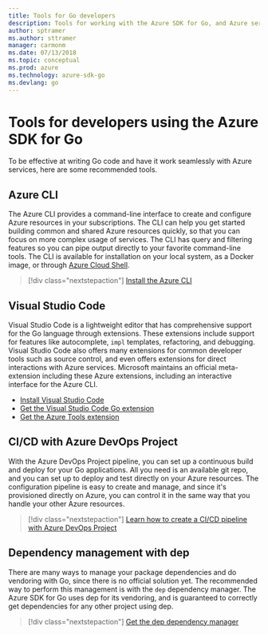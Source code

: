 ```yaml
---
title: Tools for Go developers 
description: Tools for working with the Azure SDK for Go, and Azure services
author: sptramer
ms.author: sttramer
manager: carmonm
ms.date: 07/13/2018
ms.topic: conceptual
ms.prod: azure
ms.technology: azure-sdk-go
ms.devlang: go
---
```


# Tools for developers using the Azure SDK for Go

To be effective at writing Go code and have it work seamlessly with Azure services, here are some recommended tools.

## Azure CLI

The Azure CLI provides a command-line interface to create and configure Azure resources in your subscriptions. The CLI can help you get started building common and shared Azure resources quickly, so that you can focus on more complex usage of services. The CLI has query and filtering features so you can pipe output directly to your favorite command-line tools. The CLI is available for installation on your local system, as a Docker image, or through [Azure Cloud Shell](https://docs.microsoft.com/azure/cloud-shell/overview).

> [!div class="nextstepaction"]
> [Install the Azure CLI](/cli/azure/install-azure-cli)

## Visual Studio Code

Visual Studio Code is a lightweight editor that has comprehensive support for the Go language through extensions. These extensions 
include support for features like autocomplete, `impl` templates, refactoring, and debugging. Visual Studio Code also offers many 
extensions for common developer tools such as source control, and even offers extensions for direct interactions with Azure services. 
Microsoft maintains an official meta-extension including these Azure extensions, including an interactive interface for the Azure CLI.

* [Install Visual Studio Code](https://code.visualstudio.com/Download)
* [Get the Visual Studio Code Go extension](https://code.visualstudio.com/docs/languages/go)
* [Get the Azure Tools extension](https://marketplace.visualstudio.com/items?itemName=ms-vscode.vscode-azureextensionpack)

## CI/CD with Azure DevOps Project

With the Azure DevOps Project pipeline, you can set up a continuous build and deploy for your Go applications. All you need is an available git
repo, and you can set up to deploy and test directly on your Azure resources. The configuration pipeline is easy to create and manage,
and since it's provisioned directly on Azure, you can control it in the same way that you handle your other Azure resources.

> [!div class="nextstepaction"]
> [Learn how to create a CI/CD pipeline with Azure DevOps Project](/devops-project/azure-devops-project-go)

## Dependency management with dep

There are many ways to manage your package dependencies and do vendoring with Go, since there is no official solution yet. The
recommended way to perform this management is with the `dep` dependency manager. 
The Azure SDK for Go uses dep for its vendoring, and is guaranteed to correctly get dependencies for any other project using dep.

> [!div class="nextstepaction"]
> [Get the dep dependency manager](https://github.com/golang/dep)
